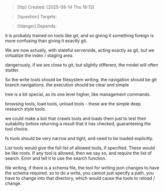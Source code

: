 
>[!tip] Created: [2025-08-14 Thu 16:13]

>[!question] Targets: 

>[!danger] Depends: 

it is probably trained on tools like git, and so giving it something foreign is more confusing than giving it exactly git.

We are now actually, with stateful serverside, acting exactly as git, but we virtualize the index / staging area.

dangerously, if we are close to git, but slightly different, the model will often stutter.

So the write tools should be filesystem writing.
the navigation should be git branch navigations.
the execution should be clear and simple

tree is a bit special, as its one level higher, like management commands.

browsing tools, load tools, unload tools - these are the simple deep research style tools.

we could make a bot that crawls tools and loads them just to test their suitability before returning a result that it has checked, guaranteeing the tool choice.

fs tools should be very narrow and tight, and need to be loaded explicitly.

List tools would give the full list of allowed tools, if specified.  These would be like roots.  If any tool is allowed, then we say so, and require the list of search.  Error and tell it to use the search function.

file writing, if there is a schema file, the tool for writing json changes to have the schema required.
so to do a write, you cannot just specify a path, you have to change into that directory, which would cause the tools to reload / change.
